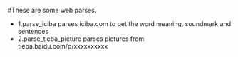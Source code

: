 #These are some web parses.

+ 1.parse_iciba parses iciba.com to get the word meaning, soundmark and sentences
+ 2.parse_tieba_picture parses pictures from tieba.baidu.com/p/xxxxxxxxxx

